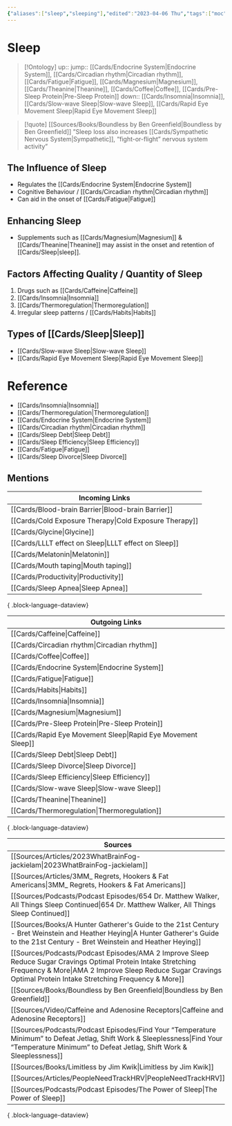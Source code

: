 ```yaml
---
{"aliases":["sleep","sleeping"],"edited":"2023-04-06 Thu","tags":["moc"],"date created":"2022-03-26 Sat","dg-publish":true,"permalink":"/cards/sleep/","dgPassFrontmatter":true}
---
```


# Sleep

> [!Ontology]
> up:: 
> jump:: [[Cards/Endocrine System\|Endocrine System]], [[Cards/Circadian rhythm\|Circadian rhythm]], [[Cards/Fatigue\|Fatigue]], [[Cards/Magnesium\|Magnesium]], [[Cards/Theanine\|Theanine]], [[Cards/Coffee\|Coffee]], [[Cards/Pre-Sleep Protein\|Pre-Sleep Protein]]
> down:: [[Cards/Insomnia\|Insomnia]], [[Cards/Slow-wave Sleep\|Slow-wave Sleep]], [[Cards/Rapid Eye Movement Sleep\|Rapid Eye Movement Sleep]]


<div class="transclusion internal-embed is-loaded"><div class="markdown-embed">



> [!quote] [[Sources/Books/Boundless by Ben Greenfield\|Boundless by Ben Greenfield]]
> ”Sleep loss also increases [[Cards/Sympathetic Nervous System\|Sympathetic]], “fight-or-flight” nervous system activity”

</div></div>


## The Influence of Sleep
- Regulates the [[Cards/Endocrine System\|Endocrine System]]
- Cognitive Behaviour / [[Cards/Circadian rhythm\|Circadian rhythm]]
- Can aid in the onset of [[Cards/Fatigue\|Fatigue]]

## Enhancing Sleep
- Supplements such as [[Cards/Magnesium\|Magnesium]] & [[Cards/Theanine\|Theanine]] may assist in the onset and retention of [[Cards/Sleep\|sleep]].

## Factors Affecting Quality / Quantity of Sleep
1. Drugs such as [[Cards/Caffeine\|Caffeine]] 
2. [[Cards/Insomnia\|Insomnia]]
3. [[Cards/Thermoregulation\|Thermoregulation]]
4. Irregular sleep patterns / [[Cards/Habits\|Habits]]

## Types of [[Cards/Sleep\|Sleep]]
- [[Cards/Slow-wave Sleep\|Slow-wave Sleep]]
- [[Cards/Rapid Eye Movement Sleep\|Rapid Eye Movement Sleep]]

# Reference
- [[Cards/Insomnia\|Insomnia]]
- [[Cards/Thermoregulation\|Thermoregulation]]
- [[Cards/Endocrine System\|Endocrine System]]
- [[Cards/Circadian rhythm\|Circadian rhythm]]
- [[Cards/Sleep Debt\|Sleep Debt]]
- [[Cards/Sleep Efficiency\|Sleep Efficiency]]
- [[Cards/Fatigue\|Fatigue]]
- [[Cards/Sleep Divorce\|Sleep Divorce]]

## Mentions
| Incoming Links                                            |
| --------------------------------------------------------- |
| [[Cards/Blood-brain Barrier\|Blood-brain Barrier]]     |
| [[Cards/Cold Exposure Therapy\|Cold Exposure Therapy]] |
| [[Cards/Glycine\|Glycine]]                             |
| [[Cards/LLLT effect on Sleep\|LLLT effect on Sleep]]   |
| [[Cards/Melatonin\|Melatonin]]                         |
| [[Cards/Mouth taping\|Mouth taping]]                   |
| [[Cards/Productivity\|Productivity]]                   |
| [[Cards/Sleep Apnea\|Sleep Apnea]]                     |

{ .block-language-dataview}

| Outgoing Links                                                  |
| --------------------------------------------------------------- |
| [[Cards/Caffeine\|Caffeine]]                                 |
| [[Cards/Circadian rhythm\|Circadian rhythm]]                 |
| [[Cards/Coffee\|Coffee]]                                     |
| [[Cards/Endocrine System\|Endocrine System]]                 |
| [[Cards/Fatigue\|Fatigue]]                                   |
| [[Cards/Habits\|Habits]]                                     |
| [[Cards/Insomnia\|Insomnia]]                                 |
| [[Cards/Magnesium\|Magnesium]]                               |
| [[Cards/Pre-Sleep Protein\|Pre-Sleep Protein]]               |
| [[Cards/Rapid Eye Movement Sleep\|Rapid Eye Movement Sleep]] |
| [[Cards/Sleep Debt\|Sleep Debt]]                             |
| [[Cards/Sleep Divorce\|Sleep Divorce]]                       |
| [[Cards/Sleep Efficiency\|Sleep Efficiency]]                 |
| [[Cards/Slow-wave Sleep\|Slow-wave Sleep]]                   |
| [[Cards/Theanine\|Theanine]]                                 |
| [[Cards/Thermoregulation\|Thermoregulation]]                 |

{ .block-language-dataview}

| Sources                                                                                                                                                                                                                                       |
| --------------------------------------------------------------------------------------------------------------------------------------------------------------------------------------------------------------------------------------------- |
| [[Sources/Articles/2023WhatBrainFog-jackielam\|2023WhatBrainFog-jackielam]]                                                                                                                                                                |
| [[Sources/Articles/3MM_ Regrets, Hookers & Fat Americans\|3MM_ Regrets, Hookers & Fat Americans]]                                                                                                                                          |
| [[Sources/Podcasts/Podcast Episodes/654 Dr. Matthew Walker, All Things Sleep Continued\|654 Dr. Matthew Walker, All Things Sleep Continued]]                                                                                               |
| [[Sources/Books/A Hunter Gatherer's Guide to the 21st Century - Bret Weinstein and Heather Heying\|A Hunter Gatherer's Guide to the 21st Century - Bret Weinstein and Heather Heying]]                                                     |
| [[Sources/Podcasts/Podcast Episodes/AMA  2  Improve Sleep  Reduce Sugar Cravings  Optimal Protein Intake  Stretching Frequency & More\|AMA  2  Improve Sleep  Reduce Sugar Cravings  Optimal Protein Intake  Stretching Frequency & More]] |
| [[Sources/Books/Boundless by Ben Greenfield\|Boundless by Ben Greenfield]]                                                                                                                                                                 |
| [[Sources/Video/Caffeine and Adenosine Receptors\|Caffeine and Adenosine Receptors]]                                                                                                                                                       |
| [[Sources/Podcasts/Podcast Episodes/Find Your “Temperature Minimum” to Defeat Jetlag, Shift Work & Sleeplessness\|Find Your “Temperature Minimum” to Defeat Jetlag, Shift Work & Sleeplessness]]                                           |
| [[Sources/Books/Limitless by Jim Kwik\|Limitless by Jim Kwik]]                                                                                                                                                                             |
| [[Sources/Articles/PeopleNeedTrackHRV\|PeopleNeedTrackHRV]]                                                                                                                                                                                |
| [[Sources/Podcasts/Podcast Episodes/The Power of Sleep\|The Power of Sleep]]                                                                                                                                                               |

{ .block-language-dataview}